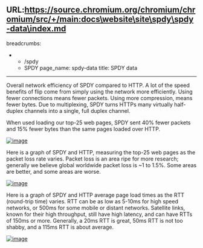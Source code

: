 URL:https://source.chromium.org/chromium/chromium/src/+/main:docs\website\site\spdy\spdy-data\index.md
---
breadcrumbs:
- - /spdy
  - SPDY
page_name: spdy-data
title: SPDY data
---

Overall network efficiency of SPDY compared to HTTP. A lot of the speed benefits
of flip come from simply using the network more efficiently. Using fewer
connections means fewer packets. Using more compression, means fewer bytes. Due
to multiplexing, SPDY turns HTTPs many virtually half-duplex channels into a
single, full duplex channel.

When used loading our top-25 web pages, SPDY sent 40% fewer packets and 15%
fewer bytes than the same pages loaded over HTTP.

[<img alt="image"
src="/spdy/spdy-data/spdy-bytes.png">](/spdy/spdy-data/spdy-bytes.png)

Here is a graph of SPDY and HTTP, measuring the top-25 web pages as the packet
loss rate varies. Packet loss is an area ripe for more research; generally we
believe global worldwide packet loss is ~1 to 1.5%. Some areas are better, and
some areas are worse.

[<img alt="image"
src="/spdy/spdy-data/spdy-pktloss.png">](/spdy/spdy-data/spdy-pktloss.png)

Here is a graph of SPDY and HTTP average page load times as the RTT (round-trip
time) varies. RTT can be as low as 5-10ms for high speed networks, or 500ms for
some mobile or distant networks. Satellite links, known for their high
throughput, still have high latency, and can have RTTs of 150ms or more.
Generally, a 20ms RTT is great, 50ms RTT is not too shabby, and a 115ms RTT is
about average.

[<img alt="image"
src="/spdy/spdy-data/spdy-rtt2.png">](/spdy/spdy-data/spdy-rtt2.png)
